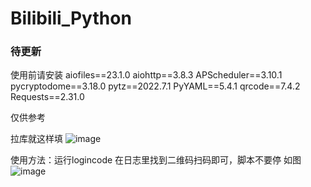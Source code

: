 # Bilibili_Python

### 待更新
使用前请安装
aiofiles==23.1.0
aiohttp==3.8.3
APScheduler==3.10.1
pycryptodome==3.18.0
pytz==2022.7.1
PyYAML==5.4.1
qrcode==7.4.2
Requests==2.31.0

仅供参考

拉库就这样填
![image](https://github.com/wangquanfugui233/Bilibili_Python/assets/63834404/544f25b4-d5d7-4f1f-8dd7-254ba89918e6)


使用方法：运行logincode 在日志里找到二维码扫码即可，脚本不要停
如图
![image](https://github.com/wangquanfugui233/Bilibili_Python/assets/63834404/a4b30b78-61a1-443e-b75d-db5c73683ac2)
